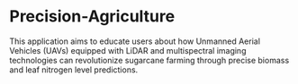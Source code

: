 # Precision-Agriculture
This application aims to educate users about how Unmanned Aerial Vehicles (UAVs) equipped with LiDAR and multispectral imaging technologies can revolutionize sugarcane farming through precise biomass and leaf nitrogen level predictions.
